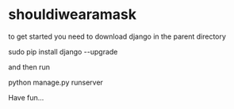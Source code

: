 # shouldiwearamask

to get started you need to download django in the parent directory

sudo pip install django --upgrade 

and then run 

python manage.py runserver

Have fun...
